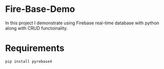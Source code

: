 # Fire-Base-Demo
In this project I demonstrate using Firebase real-time database with python along with CRUD functoinality.
# Requirements
`pip install pyrebase4`

